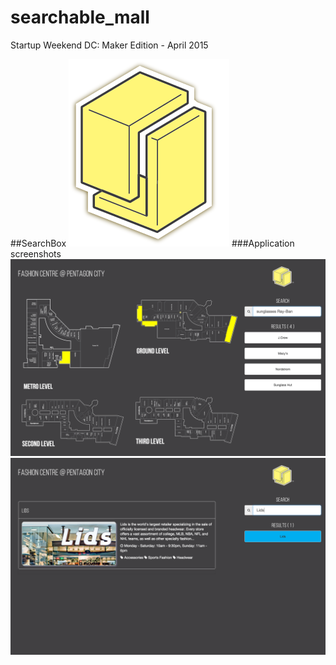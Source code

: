 # searchable_mall
Startup Weekend DC: Maker Edition - April 2015

##SearchBox
![alt tag](images/searchboxx_web_logo_300px.png)
###Application screenshots
![alt tag](images/screenshot.png)
![alt tag](images/screenshot2.png)